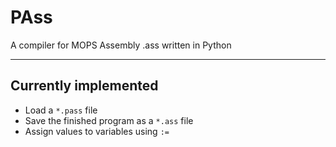 # PAss
A compiler for MOPS Assembly .ass written in Python

---

## Currently implemented
- Load a `*.pass` file
- Save the finished program as a `*.ass` file
- Assign values to variables using `:=`